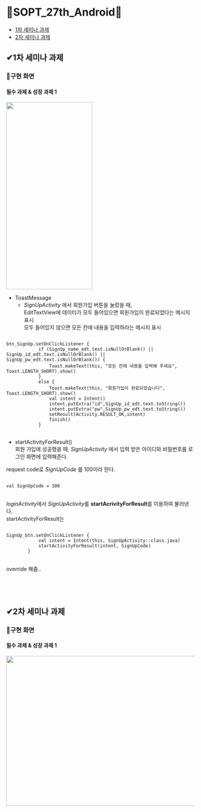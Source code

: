 # 💚SOPT_27th_Android💚
* [1차 세미나 과제](https://github.com/CHOSUNGRIM/SOPT_1st_seminar/blob/master/README.md#1%EC%B0%A8-%EC%84%B8%EB%AF%B8%EB%82%98-%EA%B3%BC%EC%A0%9C)
* [2차 세미나 과제](https://github.com/CHOSUNGRIM/SOPT_1st_seminar#2%EC%B0%A8-%EC%84%B8%EB%AF%B8%EB%82%98-%EA%B3%BC%EC%A0%9C)


## ✔1차 세미나 과제
### 📲구현 화면
#### 필수 과제 & 성장 과제 1 
<img src="https://user-images.githubusercontent.com/72273531/97198951-c9cb4b00-17f2-11eb-94ee-b6b63882e95e.gif" width="230" height="500">


* ToastMessage  
  - *SignUpActivity* 에서 회원가입 버튼을 눌렀을 때,  
EditTextView에 데이터가 모두 들어있으면 회원가입이 완료되었다는 메시지 표시  
모두 들어있지 않으면 모든 칸에 내용을 입력하라는 메시지 표시  


<pre>
<code>
btn_SignUp.setOnClickListener {
            if (SignUp_name_edt.text.isNullOrBlank() || SignUp_id_edt.text.isNullOrBlank() || SignUp_pw_edt.text.isNullOrBlank()) {
                Toast.makeText(this, "모든 칸에 내용을 입력해 주세요", Toast.LENGTH_SHORT).show()
            }
            else {
                Toast.makeText(this, "회원가입이 완료되었습니다", Toast.LENGTH_SHORT).show()
                val intent = Intent()
                intent.putExtra("id",SignUp_id_edt.text.toString())
                intent.putExtra("pw",SignUp_pw_edt.text.toString())
                setResult(Activity.RESULT_OK,intent)
                finish()
            } 
</code>
</pre>


* startActivityForResult()  
회원 가입에 성공했을 때, *SignUpActivity* 에서 입력 받은 아이디와 비밀번호를 로그인 화면에 입력해준다.  

request code로 *SignUpCode* 를 100이라 한다.

<pre>
<code>
val SignUpCode = 100
</code>
</pre>


*loginActivity*에서 *SignUpActivity*를 **startAcrivityForResult**를 이용하여 불러낸다.  
startActivityForResult는 

<pre>
<code>
SignUp_btn.setOnClickListener {
            val intent = Intent(this, SignUpActivity::class.java)
            startActivityForResult(intent, SignUpCode)
        }
</code>
</pre>


override 해줌..
<pre>
<code>

</code>
</pre>


## ✔2차 세미나 과제
### 📲구현 화면
#### 필수 과제 & 성장 과제 1
<img src="https://user-images.githubusercontent.com/72273531/97203284-f2097880-17f7-11eb-95fd-28c49254e76d.jpg" width="600" height="400">
